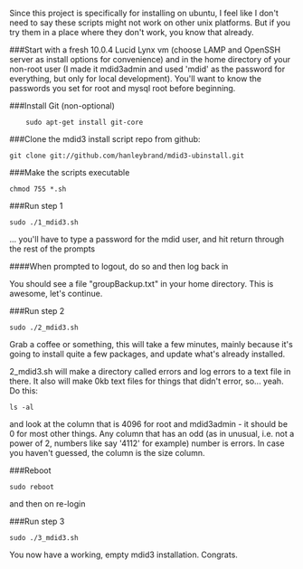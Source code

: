 Since this project is specifically for installing on ubuntu, I feel like I don't need to say these scripts might not work on other unix platforms. But if you try them in a place where they don't work, you know that already. 

###Start with a fresh 10.0.4 Lucid Lynx vm 
(choose LAMP and OpenSSH server as install options for convenience) and in the home directory of your non-root user (I made it mdid3admin and used 'mdid' as the password for everything, but only for local development).  You'll want to know the passwords you set for root and mysql root before beginning. 

###Install Git (non-optional)

```
    sudo apt-get install git-core
```

###Clone the mdid3 install script repo from github:

```
git clone git://github.com/hanleybrand/mdid3-ubinstall.git
```

###Make the scripts executable
```    
chmod 755 *.sh
```

###Run step 1

```    
sudo ./1_mdid3.sh
```

... you'll have to type a password for the mdid user, and hit return through the rest of the prompts

####When prompted to logout, do so and then log back in

You should see a file "groupBackup.txt" in your home directory. This is awesome, let's continue. 

###Run step 2

```    
sudo ./2_mdid3.sh
```

Grab a coffee or something, this will take a few minutes, mainly because it's going to install quite a few packages, and update what's already installed. 

2_mdid3.sh will make a directory called errors and log errors to a text file in there. It also will make 0kb text files for things that didn't error, so... yeah. Do this:

```
ls -al
```

and look at the column that is 4096 for root and mdid3admin - it should be 0 for most other things. Any column that has an odd (as in unusual, i.e. not a power of 2, numbers like say '4112' for example) number is errors. In case you haven't guessed, the column is the size column.   

###Reboot

```
sudo reboot
```

and then on re-login 

###Run step 3

```    
sudo ./3_mdid3.sh
```

You now have a working, empty mdid3 installation. Congrats. 
